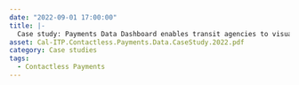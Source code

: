 ```yaml
---
date: "2022-09-01 17:00:00"
title: |-
  Case study: Payments Data Dashboard enables transit agencies to visualize their contactless payments data
asset: Cal-ITP.Contactless.Payments.Data.CaseStudy.2022.pdf
category: Case studies
tags:
  - Contactless Payments
---
```

